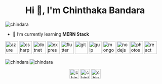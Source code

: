 <h1 align="center">Hi 👋, I'm Chinthaka Bandara</h1>
<p align="left"> <img src="https://komarev.com/ghpvc/?username=chindara" alt="chindara" /> </p>

- 🌱 I’m currently learning **MERN Stack**

<p align="left"><img src="https://www.vectorlogo.zone/logos/microsoft_azure/microsoft_azure-icon.svg" alt="azure" width="40" height="40"/> <img src="https://devicons.github.io/devicon/devicon.git/icons/csharp/csharp-original.svg" alt="csharp" width="40" height="40"/> <img src="https://devicons.github.io/devicon/devicon.git/icons/dot-net/dot-net-original-wordmark.svg" alt="dotnet" width="40" height="40"/> <img src="https://devicons.github.io/devicon/devicon.git/icons/express/express-original-wordmark.svg" alt="express" width="40" height="40"/> <img src="https://www.vectorlogo.zone/logos/flutterio/flutterio-icon.svg" alt="flutter" width="40" height="40"/> <img src="https://www.vectorlogo.zone/logos/git-scm/git-scm-icon.svg" alt="git" width="40" height="40"/> <img src="https://devicons.github.io/devicon/devicon.git/icons/gulp/gulp-plain.svg" alt="gulp" width="40" height="40"/> <img src="https://devicons.github.io/devicon/devicon.git/icons/mongodb/mongodb-original-wordmark.svg" alt="mongodb" width="40" height="40"/> <img src="https://devicons.github.io/devicon/devicon.git/icons/nodejs/nodejs-original-wordmark.svg" alt="nodejs" width="40" height="40"/> <img src="https://devicons.github.io/devicon/devicon.git/icons/photoshop/photoshop-plain.svg" alt="photoshop" width="40" height="40"/> <img src="https://devicons.github.io/devicon/devicon.git/icons/react/react-original-wordmark.svg" alt="react" width="40" height="40"/></p><img align="left" src="https://github-readme-stats.vercel.app/api/top-langs/?username=chindara&layout=compact&hide=html" alt="chindara" />

<img align="center" src="https://github-readme-stats.vercel.app/api?username=chindara&show_icons=true" alt="chindara" />

<p align="center">
<a href="https://dev.to/chindara" target="blank"><img align="center" src="https://cdn.jsdelivr.net/npm/simple-icons@3.0.1/icons/dev-dot-to.svg" alt="chindara" height="30" width="30" /></a>
<a href="https://linkedin.com/in/chinthaka-bandara" target="blank"><img align="center" src="https://cdn.jsdelivr.net/npm/simple-icons@3.0.1/icons/linkedin.svg" alt="chinthaka-bandara" height="30" width="30" /></a>
<a href="https://stackoverflow.com/users/chindara" target="blank"><img align="center" src="https://cdn.jsdelivr.net/npm/simple-icons@3.0.1/icons/stackoverflow.svg" alt="chindara" height="30" width="30" /></a>
</p>
